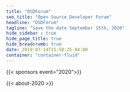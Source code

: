 ```yaml
---
title: "OSDForum"
seo_title: "Open Source Developer Forum"
headline: "OSDForum"
tagline: "Save the date September 15th, 2020"
hide_sidebar : true
hide_page_title: true
hide_breadcrumb: true
date: 2019-07-14T15:50:25-04:00
container: "container-fluid"
---
```

{{< sponsors event="2020">}}

{{< about-2020 >}}